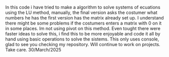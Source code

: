 In this code i have tried to make a algorithm to solve systems of ecuations using the LU method, manually, the final version asks the costumer what numbers he has
the first version has the matrix already set up. I understand there might be some problems if the costumers enters a matrix with 0 on it in some places. Im not using
pivot on this method. Even tought there were faster ideas to solve this, i find this to be more enjoyable and code it all by hand using basic operations to solve the 
sistems. This only uses console, glad to see you checking my repository. Will continue to work on projects. Take care. 30/March/2025
